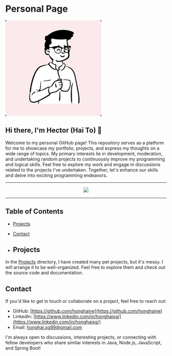 # Personal Page



<img src="https://github.com/honghaine/honghaine/blob/main/4178854655816080751.jpeg" width="300">

## Hi there, I'm **Hector (Hai To)** 👋

Welcome to my personal GitHub page! This repository serves as a platform for me to showcase my portfolio, projects, and express my thoughts on a wide range of topics. My primary interests lie in development, moderation, and undertaking random projects to continuously improve my programming and logical skills. Feel free to explore my work and engage in discussions related to the projects I've undertaken. Together, let's enhance our skills and delve into exciting programming endeavors.

---

<p align="center">
  <a href="https://skillicons.dev">
    <img src="https://skillicons.dev/icons?i=java,js,nodejs,html,css,firebase,mongodb,mysql,github,postman,discord" />
  </a>
</p>

---

## Table of Contents

- [Projects](#projects)
- [Contact](#contact)

- ## Projects

In the [Projects](projects/) directory, I have created many pet projects, but it's messy. I will arrange it to be well-organized.
Feel free to explore them and check out the source code and documentation.

## Contact

If you'd like to get in touch or collaborate on a project, feel free to reach out:

- GitHub: [https://github.com/honghaine](https://github.com/honghaine)
- LinkedIn: [https://www.linkedin.com/in/honghaisg/](https://www.linkedin.com/in/honghaisg/)
- Email: honghai.sg99@gmail.com

I'm always open to discussions, interesting projects, or connecting with fellow developers who share similar interests in Java, Node.js, JavaScript, and Spring Boot!



